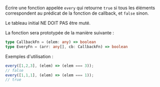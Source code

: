 Écrire une fonction appelée `every` qui retourne `true` si tous les éléments correspondent au prédicat de la fonction de callback, et `false` sinon.

Le tableau initial NE DOIT PAS être muté.

La fonction sera prototypée de la manière suivante :

```typescript
type CallbackFn = (elem: any) => boolean
type EveryFn = (arr: any[], cb: CallbackFn) => boolean
```

Exemples d'utilisation :

```typescript
every([1,2,3], (elem) => (elem === 3));
// false
every([1,1,1], (elem) => (elem === 1));
// true
```